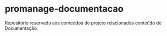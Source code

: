 # promanage-documentacao
Repositório reservado aos conteúdos do projeto relacionados conteúdo de Documentação.
